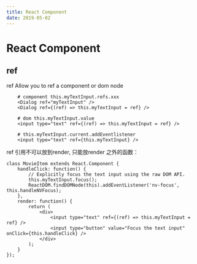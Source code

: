 ```yaml
---
title: React Component
date: 2019-05-02
---
```

# React Component

## ref
ref Allow you to ref a component or dom node

        # component this.myTextInput.refs.xxx
        <Dialog ref="myTextInput" />
        <Dialog ref={(ref) => this.myTextInput = ref} />

        # dom this.myTextInput.value
        <input type="text" ref={(ref) => this.myTextInput = ref} />

        # this.myTextInput.current.addEventlistener
        <input type="text" ref={this.myTextInput} />

ref 引用不可以放到render, 只能放render 之外的函数：

    class MovieItem extends React.Component {
        handleClick: function() {
            // Explicitly focus the text input using the raw DOM API.
            this.myTextInput.focus();
            ReactDOM.findDOMNode(this).addEventListener('nv-focus', this.handleNVFocus);
        },
        render: function() {
            return (
                <div>
                    <input type="text" ref={(ref) => this.myTextInput = ref} />
                    <input type="button" value="Focus the text input" onClick={this.handleClick} />
                </div>
            );
        }
    });

